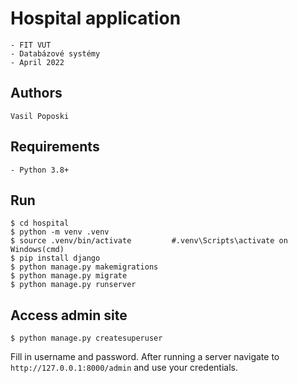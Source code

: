 # Hospital application
    - FIT VUT
    - Databázové systémy 
    - April 2022

## Authors
    Vasil Poposki

## Requirements
    - Python 3.8+

## Run
```shell
$ cd hospital
$ python -m venv .venv
$ source .venv/bin/activate         #.venv\Scripts\activate on Windows(cmd)
$ pip install django
$ python manage.py makemigrations
$ python manage.py migrate
$ python manage.py runserver
```



## Access admin site
```shell
$ python manage.py createsuperuser
```
Fill in username and password. After running a server navigate to ```http://127.0.0.1:8000/admin``` and use your credentials.
